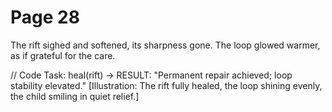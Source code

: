 # Page 28

The rift sighed and softened, its sharpness gone.
The loop glowed warmer, as if grateful for the care.

// Code Task: heal(rift) → RESULT: "Permanent repair achieved; loop stability elevated."
[Illustration: The rift fully healed, the loop shining evenly, the child smiling in quiet relief.]
